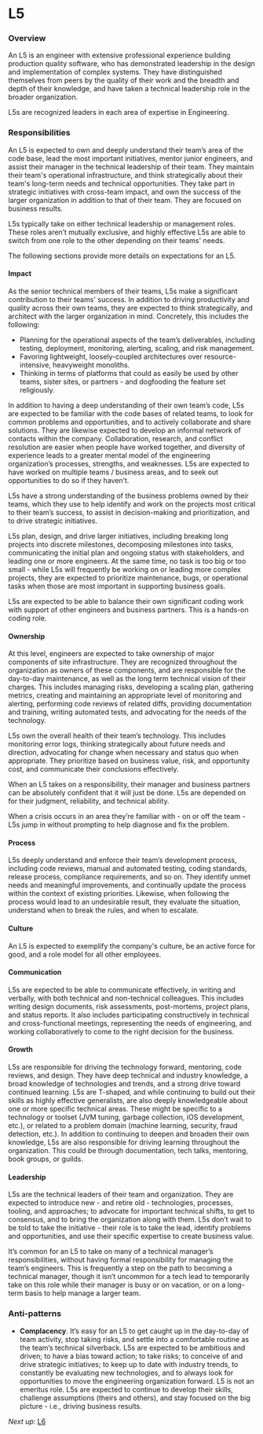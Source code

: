 # L5

### Overview

An L5 is an engineer with extensive professional experience building production quality software, who has demonstrated leadership in the design and implementation of complex systems. They have distinguished themselves from peers by the quality of their work and the breadth and depth of their knowledge, and have taken a technical leadership role in the broader organization.

L5s are recognized leaders in each area of expertise in Engineering.

### Responsibilities

An L5 is expected to own and deeply understand their team’s area of the code base, lead the most important initiatives, mentor junior engineers, and assist their manager in the technical leadership of their team. They maintain their team's operational infrastructure, and think strategically about their team's long-term needs and technical opportunities. They take part in strategic initiatives with cross-team impact, and own the success of the larger organization in addition to that of their team. They are focused on business results.

L5s typically take on either technical leadership or management roles. These roles aren’t mutually exclusive, and highly effective L5s are able to switch from one role to the other depending on their teams' needs.

The following sections provide more details on expectations for an L5.

#### Impact

As the senior technical members of their teams, L5s make a significant contribution to their teams' success. In addition to driving productivity and quality across their own teams, they are expected to think strategically, and architect with the larger organization in mind. Concretely, this includes the following:

* Planning for the operational aspects of the team’s deliverables, including testing, deployment, monitoring, alerting, scaling, and risk management.
* Favoring lightweight, loosely-coupled architectures over resource-intensive, heavyweight monoliths.
* Thinking in terms of platforms that could as easily be used by other teams, sister sites, or partners - and dogfooding the feature set religiously.

In addition to having a deep understanding of their own team’s code, L5s are expected to be familiar with the code bases of related teams, to look for common problems and opportunities, and to actively collaborate and share solutions. They are likewise expected to develop an informal network of contacts within the company. Collaboration, research, and conflict resolution are easier when people have worked together, and diversity of experience leads to a greater mental model of the engineering organization’s processes, strengths, and weaknesses. L5s are expected to have worked on multiple teams / business areas, and to seek out opportunities to do so if they haven’t.

L5s have a strong understanding of the business problems owned by their teams, which they use to help identify and work on the projects most critical to their team’s success, to assist in decision-making and prioritization, and to drive strategic initiatives.

L5s plan, design, and drive larger initiatives, including breaking long projects into discrete milestones, decomposing milestones into tasks, communicating the initial plan and ongoing status with stakeholders, and leading one or more engineers. At the same time, no task is too big or too small - while L5s will frequently be working on or leading more complex projects, they are expected to prioritize maintenance, bugs, or operational tasks when those are most important in supporting business goals.

L5s are expected to be able to balance their own significant coding work with support of other engineers and business partners. This is a hands-on coding role.

#### Ownership

At this level, engineers are expected to take ownership of major components of site infrastructure. They are recognized throughout the organization as owners of these components, and are responsible for the day-to-day maintenance, as well as the long term technical vision of their charges. This includes managing risks, developing a scaling plan, gathering metrics, creating and maintaining an appropriate level of monitoring and alerting, performing code reviews of related diffs, providing documentation and training, writing automated tests, and advocating for the needs of the technology.

L5s own the overall health of their team’s technology. This includes monitoring error logs, thinking strategically about future needs and direction, advocating for change when necessary and status quo when appropriate. They prioritize based on business value, risk, and opportunity cost, and communicate their conclusions effectively.

When an L5 takes on a responsibility, their manager and business partners can be absolutely confident that it will just be done. L5s are depended on for their judgment, reliability, and technical ability.

When a crisis occurs in an area they’re familiar with - on or off the team - L5s jump in without prompting to help diagnose and fix the problem.

#### Process

L5s deeply understand and enforce their team’s development process, including code reviews, manual and automated testing, coding standards, release process, compliance requirements, and so on. They identify unmet needs and meaningful improvements, and continually update the process within the context of existing priorities. Likewise, when following the process would lead to an undesirable result, they evaluate the situation, understand when to break the rules, and when to escalate.

#### Culture

An L5 is expected to exemplify the company's culture, be an active force for good, and a role model for all other employees.

#### Communication

L5s are expected to be able to communicate effectively, in writing and verbally, with both technical and non-technical colleagues. This includes writing design documents, risk assessments, post-mortems, project plans, and status reports. It also includes participating constructively in technical and cross-functional meetings, representing the needs of engineering, and working collaboratively to come to the right decision for the business.

#### Growth

L5s are responsible for driving the technology forward, mentoring, code reviews, and design. They have deep technical and industry knowledge, a broad knowledge of technologies and trends, and a strong drive toward continued learning. L5s are T-shaped, and while continuing to build out their skills as highly effective generalists, are also deeply knowledgeable about one or more specific technical areas. These might be specific to a technology or toolset (JVM tuning, garbage collection, iOS development, etc.), or related to a problem domain (machine learning, security, fraud detection, etc.). In addition to continuing to deepen and broaden their own knowledge, L5s are also responsible for driving learning throughout the organization. This could be through documentation, tech talks, mentoring, book groups, or guilds.

#### Leadership

L5s are the technical leaders of their team and organization. They are expected to introduce new - and retire old - technologies, processes, tooling, and approaches; to advocate for important technical shifts, to get to consensus, and to bring the organization along with them. L5s don’t wait to be told to take the initiative - their role is to take the lead, identify problems and opportunities, and use their specific expertise to create business value.

It’s common for an L5 to take on many of a technical manager’s responsibilities, without having formal responsibility for managing the team’s engineers. This is frequently a step on the path to becoming a technical manager, though it isn’t uncommon for a tech lead to temporarily take on this role while their manager is busy or on vacation, or on a long-term basis to help manage a larger team.

### Anti-patterns

* **Complacency**. It’s easy for an L5 to get caught up in the day-to-day of team activity, stop taking risks, and settle into a comfortable routine as the team’s technical silverback. L5s are expected to be ambitious and driven; to have a bias toward action; to take risks; to conceive of and drive strategic initiatives; to keep up to date with industry trends, to constantly be evaluating new technologies, and to always look for opportunities to move the engineering organization forward. L5 is not an emeritus role. L5s are expected to continue to develop their skills, challenge assumptions (theirs and others), and stay focused on the big picture - i.e., driving business results.

*Next up*: [L6](L6.md)
